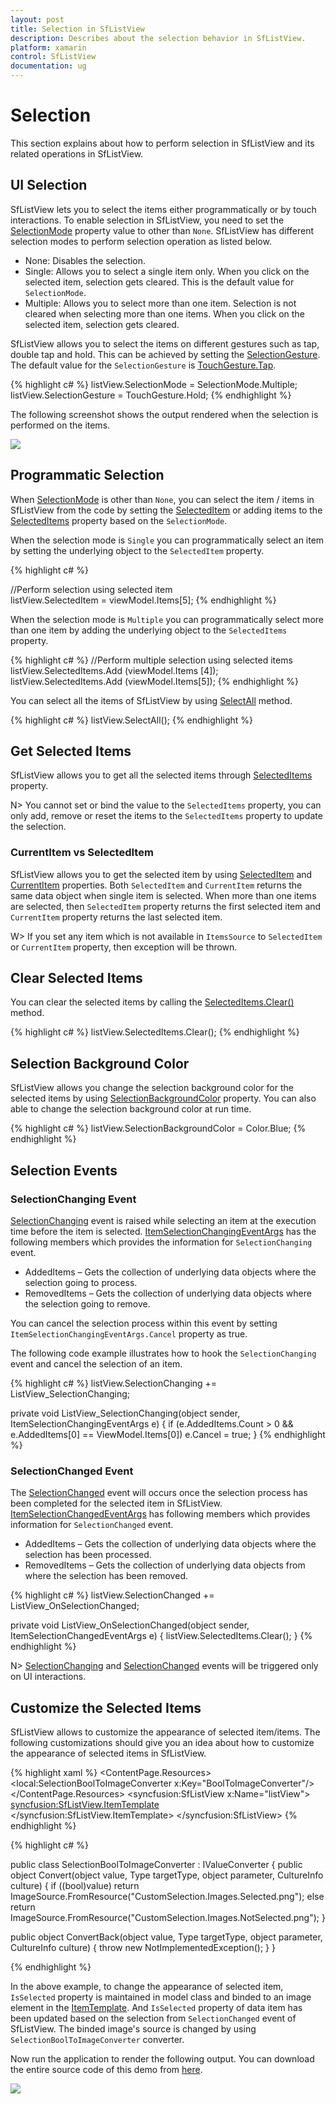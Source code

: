 ```yaml
---
layout: post
title: Selection in SfListView
description: Describes about the selection behavior in SfListView.
platform: xamarin
control: SfListView
documentation: ug
---
```


# Selection

This section explains about how to perform selection in SfListView and its related operations in SfListView.

## UI Selection

SfListView lets you to select the items either programmatically or by touch interactions. To enable selection in SfListView, you need to set the [SelectionMode](https://help.syncfusion.com/cr/cref_files/xamarin/sflistview/Syncfusion.SfListView.XForms~Syncfusion.ListView.XForms.SfListView~SelectionMode.html) property value to other than `None`. SfListView has different selection modes to perform selection operation as listed below.

* None: Disables the selection.
* Single: Allows you to select a single item only. When you click on the selected item, selection gets cleared. This is the default value for `SelectionMode`.
* Multiple: Allows you to select more than one item. Selection is not cleared when selecting more than one items. When you click on the selected item, selection gets cleared.

SfListView allows you to select the items on different gestures such as tap, double tap and hold. This can be achieved by setting the [SelectionGesture](https://help.syncfusion.com/cr/cref_files/xamarin/sflistview/Syncfusion.SfListView.XForms~Syncfusion.ListView.XForms.SfListView~SelectionGesture.html). The default value for the `SelectionGesture` is [TouchGesture.Tap](https://help.syncfusion.com/cr/cref_files/xamarin/sflistview/Syncfusion.SfListView.XForms~Syncfusion.ListView.XForms.TouchGesture.html).

{% highlight c# %}
listView.SelectionMode = SelectionMode.Multiple;
listView.SelectionGesture = TouchGesture.Hold;
{% endhighlight %}

The following screenshot shows the output rendered when the selection is performed on the items.

![](SfListView_images/SfListView-Selection-1.png)

## Programmatic Selection

When [SelectionMode](https://help.syncfusion.com/cr/cref_files/xamarin/sflistview/Syncfusion.SfListView.XForms~Syncfusion.ListView.XForms.SfListView~SelectionMode.html) is other than `None`, you can select the item / items in SfListView from the code by setting the [SelectedItem](https://help.syncfusion.com/cr/cref_files/xamarin/sflistview/Syncfusion.SfListView.XForms~Syncfusion.ListView.XForms.SfListView~SelectedItem.html) or adding items to the [SelectedItems](https://help.syncfusion.com/cr/cref_files/xamarin/sflistview/Syncfusion.SfListView.XForms~Syncfusion.ListView.XForms.SfListView~SelectedItems.html) property based on the `SelectionMode`.

When the selection mode is `Single` you can programmatically select an item by setting the underlying object to the `SelectedItem` property. 

{% highlight c# %}

//Perform selection using selected item
listView.SelectedItem = viewModel.Items[5];
{% endhighlight %}

When the selection mode is `Multiple` you can programmatically select more than one item by adding the underlying object to the `SelectedItems` property. 

{% highlight c# %} 
//Perform multiple selection using selected items
listView.SelectedItems.Add (viewModel.Items [4]);
listView.SelectedItems.Add (viewModel.Items[5]);
{% endhighlight %}

You can select all the items of SfListView by using [SelectAll](https://help.syncfusion.com/cr/cref_files/xamarin/sflistview/Syncfusion.SfListView.XForms~Syncfusion.ListView.XForms.SfListView~SelectAll.html) method.

{% highlight c# %} 
listView.SelectAll();
{% endhighlight %}

## Get Selected Items

SfListView allows you to get all the selected items through [SelectedItems](https://help.syncfusion.com/cr/cref_files/xamarin/sflistview/Syncfusion.SfListView.XForms~Syncfusion.ListView.XForms.SfListView~SelectedItems.html) property.

N>  You cannot set or bind the value to the `SelectedItems` property, you can only add, remove or reset the items to the `SelectedItems` property to update the selection.

### CurrentItem vs SelectedItem

SfListView allows you to get the selected item by using [SelectedItem](https://help.syncfusion.com/cr/cref_files/xamarin/sflistview/Syncfusion.SfListView.XForms~Syncfusion.ListView.XForms.SfListView~SelectedItem.html) and [CurrentItem](https://help.syncfusion.com/cr/cref_files/xamarin/sflistview/Syncfusion.SfListView.XForms~Syncfusion.ListView.XForms.SfListView~CurrentItem.html) properties. Both `SelectedItem` and `CurrentItem` returns the same data object when single item is selected. When more than one items are selected, then `SelectedItem` property returns the first selected item and `CurrentItem` property returns the last selected item.

W> If you set any item which is not available in `ItemsSource` to `SelectedItem` or `CurrentItem` property, then exception will be thrown.

## Clear Selected Items
You can clear the selected items by calling the [SelectedItems.Clear()](https://help.syncfusion.com/cr/cref_files/xamarin/sflistview/Syncfusion.SfListView.XForms~Syncfusion.ListView.XForms.SfListView~SelectedItems.html) method.

{% highlight c# %}
listView.SelectedItems.Clear();
{% endhighlight %}

## Selection Background Color

SfListView allows you change the selection background color for the selected items by using [SelectionBackgroundColor](https://help.syncfusion.com/cr/cref_files/xamarin/sflistview/Syncfusion.SfListView.XForms~Syncfusion.ListView.XForms.SfListView~SelectionBackgroundColor.html) property. You can also able to change the selection background color at run time.

{% highlight c# %}
listView.SelectionBackgroundColor = Color.Blue;
{% endhighlight %}

## Selection Events

### SelectionChanging Event

[SelectionChanging](https://help.syncfusion.com/cr/cref_files/xamarin/sflistview/Syncfusion.SfListView.XForms~Syncfusion.ListView.XForms.SfListView~SelectionChanging_EV.html) event is raised while selecting an item at the execution time before the item is selected. [ItemSelectionChangingEventArgs](https://help.syncfusion.com/cr/cref_files/xamarin/sflistview/Syncfusion.SfListView.XForms~Syncfusion.ListView.XForms.ItemSelectionChangingEventArgs.html) has the following members which provides the information for `SelectionChanging` event.

* AddedItems – Gets the collection of underlying data objects where the selection going to process.
* RemovedItems – Gets the collection of underlying data objects where the selection going to remove.

You can cancel the selection process within this event by setting `ItemSelectionChangingEventArgs.Cancel` property as true.

The following code example illustrates how to hook the `SelectionChanging` event and cancel the selection of an item.

{% highlight c# %}
listView.SelectionChanging += ListView_SelectionChanging;  

private void ListView_SelectionChanging(object sender, ItemSelectionChangingEventArgs e)
{
  if (e.AddedItems.Count > 0 && e.AddedItems[0] == ViewModel.Items[0])
      e.Cancel = true;
}
{% endhighlight %}

### SelectionChanged Event

The [SelectionChanged](https://help.syncfusion.com/cr/cref_files/xamarin/sflistview/Syncfusion.SfListView.XForms~Syncfusion.ListView.XForms.SfListView~SelectionChanged_EV.html) event will occurs once the selection process has been completed for the selected item in SfListView. [ItemSelectionChangedEventArgs](https://help.syncfusion.com/cr/cref_files/xamarin/sflistview/Syncfusion.SfListView.XForms~Syncfusion.ListView.XForms.ItemSelectionChangedEventArgs.html) has following members which provides information for `SelectionChanged` event.

* AddedItems – Gets the collection of underlying data objects where the selection has been processed.
* RemovedItems – Gets the collection of underlying data objects from where the selection has been removed.

{% highlight c# %}
listView.SelectionChanged += ListView_OnSelectionChanged;  

private void ListView_OnSelectionChanged(object sender, ItemSelectionChangedEventArgs e)
{
   listView.SelectedItems.Clear();
}
{% endhighlight %}

N> [SelectionChanging](https://help.syncfusion.com/cr/cref_files/xamarin/sflistview/Syncfusion.SfListView.XForms~Syncfusion.ListView.XForms.SfListView~SelectionChanging_EV.html) and [SelectionChanged](https://help.syncfusion.com/cr/cref_files/xamarin/sflistview/Syncfusion.SfListView.XForms~Syncfusion.ListView.XForms.SfListView~SelectionChanged_EV.html) events will be triggered only on UI interactions.

## Customize the Selected Items

SfListView allows to customize the appearance of selected item/items. The following customizations should give you an idea about how to customize the appearance of selected items in SfListView. 

{% highlight xaml %}
<ContentPage>
  <ContentPage.Resources>
    <ResourceDictionary>
      <local:SelectionBoolToImageConverter x:Key="BoolToImageConverter"/>
    </ResourceDictionary>
  </ContentPage.Resources>
  <syncfusion:SfListView x:Name="listView">
    <syncfusion:SfListView.ItemTemplate>
      <DataTemplate>
        <Image x:Name="selectionImage" Margin="10,0,10,0"
               Source="{Binding Path=IsSelected, Converter={StaticResource BoolToImageConverter}}"/>
      </DataTemplate>
    </syncfusion:SfListView.ItemTemplate>
  </syncfusion:SfListView>
</ContentPage>
{% endhighlight %}

{% highlight c# %}

public class SelectionBoolToImageConverter : IValueConverter
{
   public object Convert(object value, Type targetType, object parameter, CultureInfo culture)
   {
      if ((bool)value)
         return ImageSource.FromResource("CustomSelection.Images.Selected.png");
      else
         return ImageSource.FromResource("CustomSelection.Images.NotSelected.png");
   }

   public object ConvertBack(object value, Type targetType, object parameter, CultureInfo culture)
   {
      throw new NotImplementedException();
   }
}

{% endhighlight %}

In the above example, to change the appearance of selected item, `IsSelected` property is maintained in model class and binded to an image element in the [ItemTemplate](https://help.syncfusion.com/cr/cref_files/xamarin/sflistview/Syncfusion.SfListView.XForms~Syncfusion.ListView.XForms.SfListView~ItemTemplate.html). And `IsSelected` property of data item has been updated based on the selection from `SelectionChanged` event of SfListView. The binded image's source is changed by using `SelectionBoolToImageConverter` converter. 

Now run the application to render the following output. You can download the entire source code of this demo from [here](http://files2.syncfusion.com/Xamarin.Forms/Samples/CustomSelection.zip).

![](SfListView_images/SfListView-Selection-2.png)